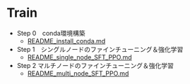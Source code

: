 # Train

* Step 0　conda環境構築
    * [README_install_conda.md](./README_install_conda.md)
* Step 1　シングルノードのファインチューニング＆強化学習
    * [README_single_node_SFT_PPO.md](./README_single_node_SFT_PPO.md)
* Step 2  マルチノードのファインチューニング＆強化学習
    * [README_multi_node_SFT_PPO.md](./README_multi_node_SFT_PPO.md)